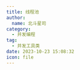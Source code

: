 ```yaml
---
title: 线程池
author: 
  name: 北斗星司
category: 
  - 并发编程
tag: 
  - 并发工具类
date: 2023-10-23 15:08:32
icon: file
---
```


